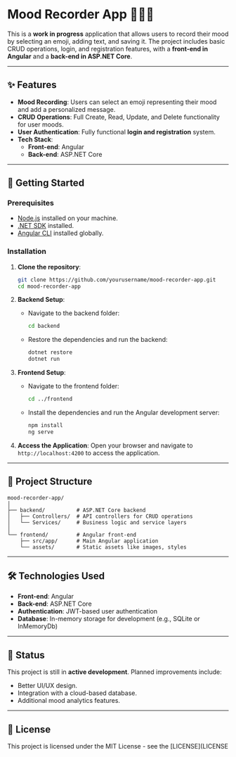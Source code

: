# Mood Recorder App 🎸🎤🎶

This is a **work in progress** application that allows users to record their mood by selecting an emoji, adding text, and saving it. The project includes basic CRUD operations, login, and registration features, with a **front-end in Angular** and a **back-end in ASP.NET Core**.

---

## ✨ Features

- **Mood Recording**: Users can select an emoji representing their mood and add a personalized message.
- **CRUD Operations**: Full Create, Read, Update, and Delete functionality for user moods.
- **User Authentication**: Fully functional **login and registration** system.
- **Tech Stack**:
  - **Front-end**: Angular
  - **Back-end**: ASP.NET Core

---

## 🚀 Getting Started

### Prerequisites

- [Node.js](https://nodejs.org/) installed on your machine.
- [.NET SDK](https://dotnet.microsoft.com/download/dotnet) installed.
- [Angular CLI](https://angular.io/cli) installed globally.

### Installation

1. **Clone the repository**:

   ```bash
   git clone https://github.com/yourusername/mood-recorder-app.git
   cd mood-recorder-app
   ```

2. **Backend Setup**:
   - Navigate to the backend folder:

     ```bash
     cd backend
     ```

   - Restore the dependencies and run the backend:

     ```bash
     dotnet restore
     dotnet run
     ```

3. **Frontend Setup**:
   - Navigate to the frontend folder:

     ```bash
     cd ../frontend
     ```

   - Install the dependencies and run the Angular development server:

     ```bash
     npm install
     ng serve
     ```

4. **Access the Application**:
   Open your browser and navigate to `http://localhost:4200` to access the application.

---

## 🔧 Project Structure

```
mood-recorder-app/
│
├── backend/          # ASP.NET Core backend
│   ├── Controllers/  # API controllers for CRUD operations
│   └── Services/     # Business logic and service layers
│
└── frontend/         # Angular front-end
    ├── src/app/      # Main Angular application
    └── assets/       # Static assets like images, styles
```

---

## 🛠️ Technologies Used

- **Front-end**: Angular
- **Back-end**: ASP.NET Core
- **Authentication**: JWT-based user authentication
- **Database**: In-memory storage for development (e.g., SQLite or InMemoryDb)

---

## 🚧 Status

This project is still in **active development**. Planned improvements include:

- Better UI/UX design.
- Integration with a cloud-based database.
- Additional mood analytics features.

---

## 📄 License

This project is licensed under the MIT License - see the [LICENSE](LICENSE
